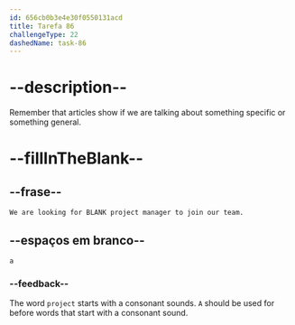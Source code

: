 ```yaml
---
id: 656cb0b3e4e30f0550131acd
title: Tarefa 86
challengeType: 22
dashedName: task-86
---
```


# --description--

Remember that articles show if we are talking about something specific or something general.

# --fillInTheBlank--

## --frase--

`We are looking for BLANK project manager to join our team.`

## --espaços em branco--

`a`

### --feedback--

The word `project` starts with a consonant sounds. `A` should be used for before words that start with a consonant sound.
